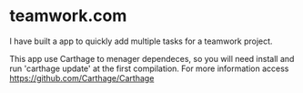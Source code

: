 # teamwork.com

I have built a app to quickly add multiple tasks for a teamwork project.

This app use Carthage to menager dependeces, so you will need install and run 'carthage update' at the first compilation.
For more information access https://github.com/Carthage/Carthage
